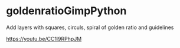 # goldenratioGimpPython
Add layers with squares, circuls, spiral of golden ratio and guidelines

https://youtu.be/CC1l9RPhpJM 
